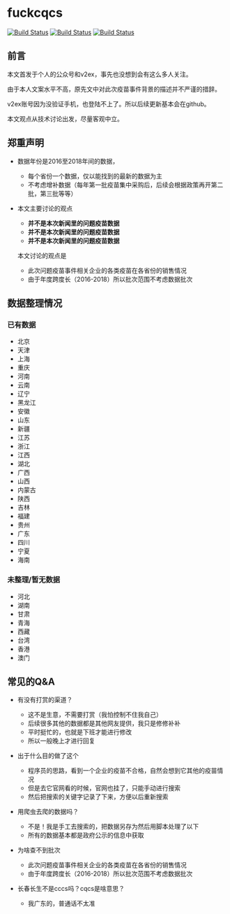 # fuckcqcs

[![Build Status](https://img.shields.io/github/stars/fuckcqcs/fuckcqcs.svg)](https://github.com/fuckcqcs/fuckcqcs)
[![Build Status](https://img.shields.io/github/forks/fuckcqcs/fuckcqcs.svg)](https://github.com/fuckcqcs/fuckcqcs)
[![Build Status](https://img.shields.io/badge/README-English-yellow.svg)](README_EN.md)

## 前言
本文首发于个人的公众号和v2ex，事先也没想到会有这么多人关注。

由于本人文案水平不高，原先文中对此次疫苗事件背景的描述并不严谨的措辞。

v2ex账号因为没验证手机，也登陆不上了。所以后续更新基本会在github。

本文观点从技术讨论出发，尽量客观中立。

## 郑重声明 

- 数据年份是2016至2018年间的数据，
    - 每个省份一个数据，仅以能找到的最新的数据为主
    - 不考虑增补数据（每年第一批疫苗集中采购后，后续会根据政策再开第二批，第三批等等）
- 本文主要讨论的观点

    - **并不是本次新闻里的问题疫苗数据**
    - **并不是本次新闻里的问题疫苗数据**
    - **并不是本次新闻里的问题疫苗数据**
    
    本文讨论的观点是
    - 此次问题疫苗事件相关企业的各类疫苗在各省份的销售情况
    - 由于年度跨度长（2016-2018）所以批次范围不考虑数据批次

## 数据整理情况

### 已有数据

- 北京
- 天津
- 上海
- 重庆
- 河南
- 云南
- 辽宁
- 黑龙江
- 安徽
- 山东
- 新疆
- 江苏
- 浙江
- 江西
- 湖北
- 广西
- 山西
- 内蒙古
- 陕西
- 吉林
- 福建
- 贵州
- 广东
- 四川
- 宁夏
- 海南

### 未整理/暂无数据

- 河北
- 湖南
- 甘肃
- 青海
- 西藏
- 台湾
- 香港
- 澳门



## 常见的Q&A

- 有没有打赏的渠道？
    -  这不是生意，不需要打赏（我怕控制不住我自己）
    -  后续很多其他的数据都是其他网友提供，我只是修修补补
    -  平时挺忙的，也就是下班才能进行修改
    -  所以一般晚上才进行回复

- 出于什么目的做了这个 
    - 程序员的思路，看到一个企业的疫苗不合格，自然会想到它其他的疫苗情况
    - 但是去它官网看的时候，官网也挂了，只能手动进行搜索
    - 然后把搜索的关键字记录了下来，方便以后重新搜索

- 用爬虫去爬的数据吗？
    - 不是！我是手工去搜索的，把数据另存为然后用脚本处理了以下
    - 所有的数据基本都是政府公示的信息中获取     

- 为啥查不到批次
    - 此次问题疫苗事件相关企业的各类疫苗在各省份的销售情况
    - 由于年度跨度长（2016-2018）所以批次范围不考虑数据批次

- 长春长生不是cccs吗？cqcs是啥意思？
    - 我广东的，普通话不太准
